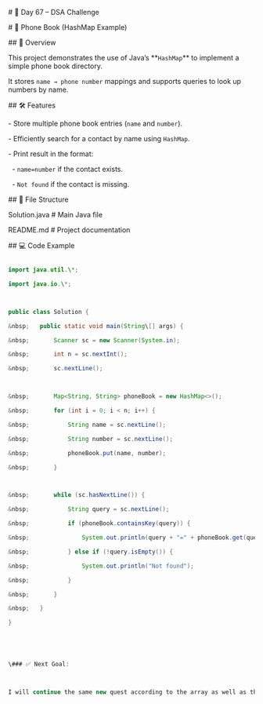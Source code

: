 \# 🚀 Day 67 – DSA Challenge

\# 📘 Phone Book (HashMap Example)



\## 📖 Overview

This project demonstrates the use of Java’s \*\*`HashMap`\*\* to implement a simple phone book directory.  

It stores `name → phone number` mappings and supports queries to look up numbers by name.



\## 🛠️ Features

\- Store multiple phone book entries (`name` and `number`).

\- Efficiently search for a contact by name using `HashMap`.

\- Print result in the format:

&nbsp; - `name=number` if the contact exists.

&nbsp; - `Not found` if the contact is missing.



\## 📂 File Structure

Solution.java # Main Java file

README.md # Project documentation





\## 💻 Code Example

```java

import java.util.\*;

import java.io.\*;



public class Solution {

&nbsp;   public static void main(String\[] args) {

&nbsp;       Scanner sc = new Scanner(System.in);

&nbsp;       int n = sc.nextInt();

&nbsp;       sc.nextLine(); 



&nbsp;       Map<String, String> phoneBook = new HashMap<>();

&nbsp;       for (int i = 0; i < n; i++) {

&nbsp;           String name = sc.nextLine();

&nbsp;           String number = sc.nextLine();

&nbsp;           phoneBook.put(name, number);

&nbsp;       }



&nbsp;       while (sc.hasNextLine()) {

&nbsp;           String query = sc.nextLine();

&nbsp;           if (phoneBook.containsKey(query)) {

&nbsp;               System.out.println(query + "=" + phoneBook.get(query));

&nbsp;           } else if (!query.isEmpty()) {

&nbsp;               System.out.println("Not found");

&nbsp;           }

&nbsp;       }

&nbsp;   }

}





\### ✅ Next Goal:



I will continue the same new quest according to the array as well as the string and Linked list

